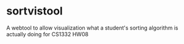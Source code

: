 # sortvistool
A webtool to allow visualization what a student's sorting algorithm is actually doing for CS1332 HW08
